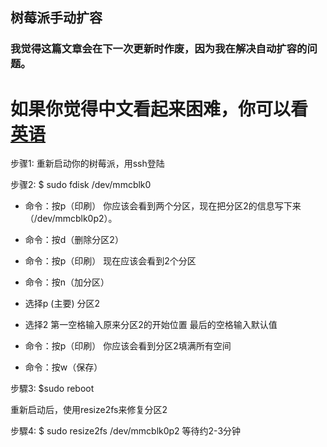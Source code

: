 ## 树莓派手动扩容

### 我觉得这篇文章会在下一次更新时作废，因为我在解决自动扩容的问题。

# 如果你觉得中文看起来困难，你可以看[英语](https://github.com/chainsx/ubuntu64-rpi/blob/ubuntu-17.04-arm64/Documentation/expand-file-system-en.md)


步骤1: 重新启动你的树莓派，用ssh登陆

步骤2: $ sudo fdisk /dev/mmcblk0 

* 命令：按p（印刷） 你应该会看到两个分区，现在把分区2的信息写下来（/dev/mmcblk0p2）。 

* 命令：按d（删除分区2） 

* 命令：按p（印刷） 现在应该会看到2个分区 

* 命令：按n（加分区） 

* 选择p (主要) 分区2

* 选择2 第一空格输入原来分区2的开始位置 最后的空格输入默认值 

* 命令：按p（印刷） 你应该会看到分区2填满所有空间 

* 命令：按w（保存） 

步驟3: $sudo reboot 

重新启动后，使用resize2fs来修复分区2 

步驟4: $ sudo resize2fs /dev/mmcblk0p2 等待约2-3分钟 
